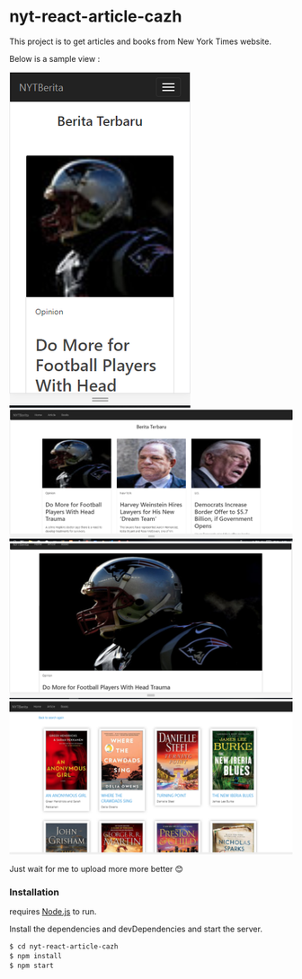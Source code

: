 # nyt-react-article-cazh

This project is to get articles and books from New York Times website.

Below is a sample view :



[![demo1.png](https://raw.githubusercontent.com/ade1256/nyt-react-article-cazh/master/demo1.png)](https://raw.githubusercontent.com/ade1256/nyt-react-article-cazh/master/demo1.png)
[![demo2.png](https://raw.githubusercontent.com/ade1256/nyt-react-article-cazh/master/demo2.png)](https://raw.githubusercontent.com/ade1256/nyt-react-article-cazh/master/demo2.png)
[![demo3.png](https://raw.githubusercontent.com/ade1256/nyt-react-article-cazh/master/demo3.png)](https://raw.githubusercontent.com/ade1256/nyt-react-article-cazh/master/demo3.png)
[![demo4.png](https://raw.githubusercontent.com/ade1256/nyt-react-article-cazh/master/demo4.png)](https://raw.githubusercontent.com/ade1256/nyt-react-article-cazh/master/demo4.png)

Just wait for me to upload more more better 😊


### Installation

requires [Node.js](https://nodejs.org/) to run.

Install the dependencies and devDependencies and start the server.

```sh
$ cd nyt-react-article-cazh
$ npm install
$ npm start
```
